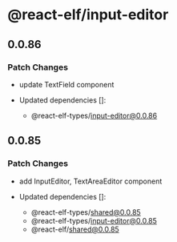 # @react-elf/input-editor

## 0.0.86

### Patch Changes

- update TextField component

- Updated dependencies []:
  - @react-elf-types/input-editor@0.0.86

## 0.0.85

### Patch Changes

- add InputEditor, TextAreaEditor component

- Updated dependencies []:
  - @react-elf-types/shared@0.0.85
  - @react-elf-types/input-editor@0.0.85
  - @react-elf/shared@0.0.85
